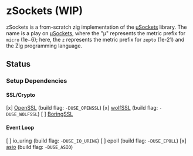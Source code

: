 # zSockets (WIP)

zSockets is a from-scratch zig implementation of the [µSockets](https://github.com/uNetworking/uSockets) library. The name is a play on [µSockets](https://github.com/uNetworking/uSockets), where the "µ" represents the metric prefix for `micro` (1e−6); here, the `z` represents the metric prefix for `zepto` (1e-21) and the Zig programming language.

## Status

### Setup Dependencies

#### SSL/Crypto
[x] [OpenSSL](https://github.com/kassane/openssl-zig) (build flag: `-DUSE_OPENSSL`)
[x] [wolfSSL](https://github.com/cryptodeal/wolfssl-zig) (build flag: `-DUSE_WOLFSSL`)
[ ] [BoringSSL]()

#### Event Loop
[ ] io_uring (build flag: `-DUSE_IO_URING`)
[ ] epoll (build flag: `-DUSE_EPOLL`)
[x] [asio](https://github.com/kassane/asio) (build flag: `-DUSE_ASIO`)

